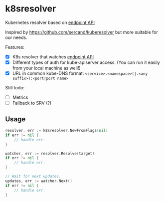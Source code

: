# k8sresolver

Kubernetes resolver based on [endpoint API](https://kubernetes.io/docs/api-reference/v1.7/#endpoints-v1-core)

Inspired by https://github.com/sercand/kuberesolver but more suitable for our needs.

Features:
* [x] K8s resolver that watches [endpoint API](https://kubernetes.io/docs/api-reference/v1.7/#endpoints-v1-core)
* [x] Different types of auth for kube-apiserver access. (You can run it easily from your local machine as well!)
* [x] URL in common kube-DNS format: `<service>.<namespace>(|.<any suffix>):<port|port name>`
 
Still todo:
* [ ] Metrics
* [ ] Fallback to SRV (?)
 
## Usage 

```go
resolver, err := k8sresolver.NewFromFlags(nil)
if err != nil {
    // handle err.
}

watcher, err := resolver.Resolve(target)
if err != nil {
    // handle err.
}

// Wait for next updates.
updates, err := watcher.Next()
if err != nil {
    // handle err.
}
```
